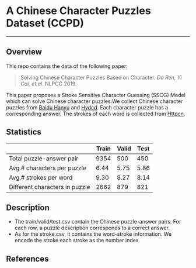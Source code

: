# A Chinese Character Puzzles Dataset (CCPD)

---

## Overview
This repo contains the data of the following paper:
>Solving Chinese Character Puzzles Based on Character. *Da Ren, Yi Cai, et.al*. NLPCC 2019. 

This paper proposes a Stroke Sensitive Character Guessing (SSCG) Model which can solve Chinese character puzzles.We collect Chinese character puzzles from [Baidu Hanyu](https://hanyu.baidu.com) and [Hydcd](http://www.hydcd.com/baike/zimi.htm). Each character puzzle has a corresponding answer. The strokes of each word is collected from [Httpcn](http://hy.httpcn.com). 

## Statistics
  |                      | Train         | Valid        | Test
  ------------                        | ----           | ----          | ---
  Total puzzle-answer pair            | 9354           | 500           | 450
 Avg.# characters per puzzle         | 6.44           | 5.75          | 5.86
   Avg.# strokes per word              | 9.30           | 8.27          | 8.14
  Different characters in puzzle      | 2662           | 879           | 821

## Description
* The train/valid/test.csv contain the Chinese puzzle-answer pairs. For each row, a puzzle description corresponds to a correct answer.
* As for the stroke.csv, it contains the word-stroke information. We encode the stroke each stroke as the number index.

## References
